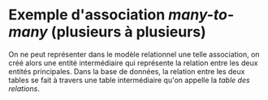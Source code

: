# Exemple d'association *many-to-many* (plusieurs à plusieurs)
On ne peut représenter dans le modèle relationnel une telle association, on créé alors une entité intermédiaire qui représente la relation entre les deux entités principales.
Dans la base de données, la relation entre les deux tables se fait à travers une table intermédiaire qu'on appelle la *table des relations*.
